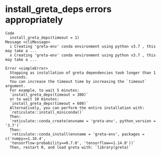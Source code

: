 # install_greta_deps errors appropriately

    Code
      install_greta_deps(timeout = 1)
    Message <cliMessage>
      i Creating 'greta-env' conda environment using python v3.7 , this may take a ...
      x Creating 'greta-env' conda environment using python v3.7 , this may take a ...
      
    Error <simpleError>
      Stopping as installation of greta dependencies took longer than 1
      seconds.
      You can increase the timeout time by increasing the `timeout` argument.
      For example, to wait 5 minutes:
      `install_greta_deps(timeout = 300)`
      or to wait 10 minutes:
      `install_greta_deps(timeout = 600)`
      Alternatively, you can perform the entire installation with:
      `reticulate::install_miniconda()`
      Then:
      `reticulate::conda_create(envname = 'greta-env', python_version = '3.7')`
      Then:
      `reticulate::conda_install(envname = 'greta-env', packages = c('numpy==1.16.4',
      'tensorflow-probability==0.7.0', 'tensorflow==1.14.0'))`
      Then, restart R, and load greta with: `library(greta)`


